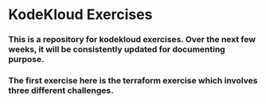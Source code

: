 #   KodeKloud Exercises
### This is a repository for kodekloud exercises. Over the next few weeks, it will be consistently updated for documenting purpose.

### The first exercise here is the terraform exercise which involves three different challenges.
